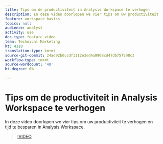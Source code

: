 ```yaml
---
title: Tips om de productiviteit in Analysis Workspace te verhogen
description: In deze video doorlopen we vier tips om uw productiviteit te verhogen en tijd te besparen in Analysis Workspace.
feature: workspace basics
topics: null
audience: analyst
activity: use
doc-type: feature video
team: Technical Marketing
kt: 4110
translation-type: tm+mt
source-git-commit: 24ad92b0ccdf1112e3ed4a0968cd47db757598c3
workflow-type: tm+mt
source-wordcount: '48'
ht-degree: 0%

---
```



# Tips om de productiviteit in Analysis Workspace te verhogen

In deze video doorlopen we vier tips om uw productiviteit te verhogen en tijd te besparen in Analysis Workspace.

>[!VIDEO](https://video.tv.adobe.com/v/31157/?quality=12)
